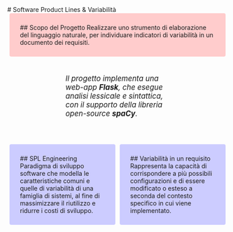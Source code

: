 <div style="margin-top: 80px;">
# Software Product Lines & Variabilità

<div style="flex: 1; border-radius: 4px; background: #ffcccc; padding: 1.5rem; margin-right: 5px; margin-left: 5px;">
## Scopo del Progetto
Realizzare uno strumento di elaborazione del linguaggio naturale, per individuare indicatori di variabilità in un documento dei requisiti.
</div>

<div style="flex: 1; padding: 2.5rem; padding-left: 8rem; padding-right: 8rem; margin-right: 5px; margin-left: 5px; font-style: italic; font-size: 120%;">
Il progetto implementa una web-app <b>Flask</b>, che esegue analisi lessicale e sintattica, con il supporto della libreria open-source <b>spaCy</b>.
</div>

<div style="display: flex; justify-content: space-between; margin-top: 20px">
<div style="flex: 1; border-radius: 4px; background: #ccccff; padding: 1.5rem; margin-right: 5px; margin-left: 5px;">
## SPL Engineering
Paradigma di sviluppo software che modella le caratteristiche comuni e quelle di variabilità di una famiglia di sistemi, al fine di massimizzare il riutilizzo e ridurre i costi di sviluppo.
</div>

<div style="flex: 1; border-radius: 4px; background: #ccccff; padding: 1.5rem; margin-right: 5px; margin-left: 5px;">
## Variabilità in un requisito
Rappresenta la capacità di corrispondere a più possibili configurazioni e di essere modificato o esteso a seconda del contesto specifico in cui viene implementato.
</div>
</div>
</div>
